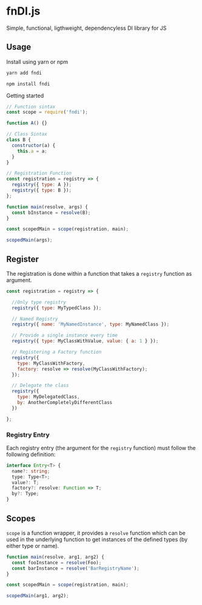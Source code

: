 # fnDI.js

Simple, functional, ligthweight, dependencyless DI library for JS

## Usage

Install using yarn or npm

```bash
yarn add fndi

npm install fndi
```

Getting started

```javascript
// Function sintax
const scope = require('fndi');

function A() {}

// Class Sintax
class B {
  constructor(a) {
    this.a = a;
  }
}

// Registration Function
const registration = registry => {
  registry({ type: A });
  registry({ type: B });
};

function main(resolve, args) {
  const bInstance = resolve(B);
}

const scopedMain = scope(registration, main);

scopedMain(args);
```

## Register

The registration is done within a function that takes a `registry` function as
argument.

```javascript
const registration = registry => {

  //Only type registry
  registry({ type: MyTypedClass });

  // Named Registry
  registry({ name: 'MyNamedInstance', type: MyNamedClass });

  // Provide a single instance every time
  registry({ type: MyClassWithValue, value: { a: 1 } });

  // Registering a Factory function
  registry({
    type: MyClassWithFactory,
    factory: resolve => resolve(MyClassWithFactory);
  });

  // Delegate the class
  registry({
    type: MyDelegatedClass,
    by: AnotherCompletelyDifferentClass
  })

};
```

### Registry Entry

Each registry entry (the argument for the `registry` function) must follow the
following definition:

```typescript
interface Entry<T> {
  name?: string;
  type: Type<T>;
  value?: T;
  factory?: resolve: Function => T;
  by?: Type;
}
```

## Scopes

`scope` is a function wrapper, it provides a `resolve` function which can be
used in the underlying function to get instances of the defined types (by either
type or name).

```js
function main(resolve, arg1, arg2) {
  const fooInstance = resolve(Foo);
  const barInstance = resolve('BarRegistryName');
}

const scopedMain = scope(registration, main);

scopedMain(arg1, arg2);
```
